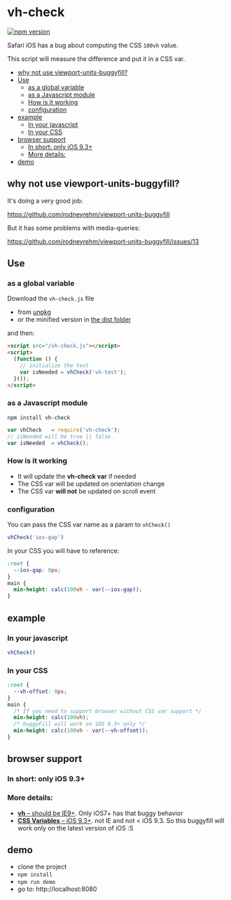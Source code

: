 # vh-check

[![npm version](https://badge.fury.io/js/vh-check.svg)](https://badge.fury.io/js/vh-check)

Safari iOS has a bug about computing the CSS `100vh` value.

This script will measure the difference and put it in a CSS var.

<!-- START doctoc generated TOC please keep comment here to allow auto update -->
<!-- DON'T EDIT THIS SECTION, INSTEAD RE-RUN doctoc TO UPDATE -->


- [why not use viewport-units-buggyfill?](#why-not-use-viewport-units-buggyfill)
- [Use](#use)
  - [as a global variable](#as-a-global-variable)
  - [as a Javascript module](#as-a-javascript-module)
  - [How is it working](#how-is-it-working)
  - [configuration](#configuration)
- [example](#example)
  - [In your javascript](#in-your-javascript)
  - [In your CSS](#in-your-css)
- [browser support](#browser-support)
  - [In short: only iOS 9.3+](#in-short-only-ios-93)
  - [More details:](#more-details)
- [demo](#demo)

<!-- END doctoc generated TOC please keep comment here to allow auto update -->

## why not use viewport-units-buggyfill?

It's doing a very good job:

https://github.com/rodneyrehm/viewport-units-buggyfill

But it has some problems with media-queries:

https://github.com/rodneyrehm/viewport-units-buggyfill/issues/13

## Use

### as a global variable

Download the `vh-check.js` file 

- from [unpkg](https://unpkg.com/vh-check)  
- or the minified version in [the dist folder](https://github.com/Hiswe/vh-check/blob/master/dist/vh-check.min.js)

and then:

```html
<script src="/vh-check.js"></script>
<script>
  (function () {
    // initialize the test
    var isNeeded = vhCheck('vh-test');
  }());
</script>

```

### as a Javascript module

```
npm install vh-check
```

```js
var vhCheck   = require('vh-check');
// isNeeded will be true || false
var isNeeded  = vhCheck();
```

### How is it working

- It will update the __vh-check var__ if needed
- The CSS var will be updated on orientation change
- The CSS var __will not__ be updated on scroll event  

### configuration

You can pass the CSS var name as a param to `vhCheck()`

```js
vhCheck('ios-gap')
```

In your CSS you will have to reference:

```css
:root {
  --ios-gap: 0px;
}
main {
  min-height: calc(100vh - var(--ios-gap));
}
```

## example

### In your javascript

```js
vhCheck()
```

### In your CSS

```css
:root {
  --vh-offset: 0px;
}
main {
  /* If you need to support browser without CSS var support */
  min-height: calc(100vh);
  /* buggyFill will work on iOS 9.3+ only */
  min-height: calc(100vh - var(--vh-offset));
}
```

## browser support

### In short: only iOS 9.3+

### More details:

- [**vh** – should be IE9+](http://caniuse.com/#search=vh). Only iOS7+ has that buggy behavior
- [**CSS Variables** – iOS 9.3+](http://caniuse.com/#feat=css-variables). not IE and not < iOS 9.3. So this buggyfill will work only on the latest version of iOS :S

## demo

- clone the project
- `npm install`
- `npm run demo`
- go to: http://localhost:8080
